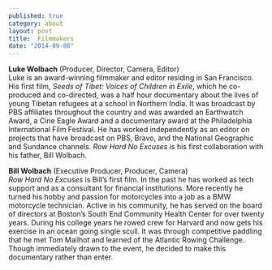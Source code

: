 ```yaml
---
published: true
category: about
layout: post
title:  Filmmakers
date: "2014-09-08"
---
```


<b>Luke Wolbach</b> (Producer, Director, Camera, Editor)<br />
Luke is an award-winning filmmaker and editor residing in San Francisco. His first film, <i>Seeds of Tibet: Voices of Children in Exile</i>, which he co-produced and co-directed, was a half hour documentary about the lives of young Tibetan refugees at a school in Northern India. It was broadcast by PBS affiliates throughout the country and was awarded an Earthwatch Award, a Cine Eagle Award and a documentary award at the Philadelphia International Film Festival. He has worked independently as an editor on projects that have broadcast on PBS, Bravo, and the National Geographic and Sundance channels. <i>Row Hard No Excuses</i> is his first collaboration with his father, Bill Wolbach.

<b>Bill Wolbach</b> (Executive Producer, Producer, Camera)<br />
<i>Row Hard No Excuses</i> is Bill’s first film. In the past he has worked as tech support and as a consultant for financial institutions. More recently he turned his hobby and passion for motorcycles into a job as a BMW motorcycle technician. Active in his community, he has served on the board of directors at Boston’s South End Community Health Center for over twenty years. During his college years he rowed crew for Harvard and now gets his exercise in an ocean going single scull. It was through competitive paddling that he met Tom Mailhot and learned of the Atlantic Rowing Challenge. Though immediately drawn to the event, he decided to make this documentary rather than enter. 